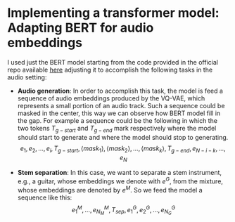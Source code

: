 # Implementing a transformer model: Adapting BERT for audio embeddings
I used just the BERT model starting from the code provided in the official repo available [here](https://github.com/codertimo/BERT-pytorch/tree/master) adjusting it to accomplish the following tasks in the audio setting:
- **Audio generation**: In order to accomplish this task, the model is feed a sequence of audio embeddings produced by the VQ-VAE, which represents a small portion of an audio track. Such a sequence could be masked in the center, this way we can observe how BERT model fill in the gap. For example a sequence could be the following in which the two tokens $T_{g-start}$ and $T_{g-end}$ mark respectively where the model should start to generate and where the model should stop to generating.
$$
e_1, e_2,…, e_i, T_{g-start} ,⟨mask_1⟩, ⟨mask_2⟩, …, ⟨mask_k⟩, T_{g-end},e_{N-i-k}, …, e_N
$$

- **Stem separation**: In this case, we want to separate a stem instrument, e.g., a guitar, whose embeddings we denote with $e^G$, from the mixture, whose embeddings are denoted by $e^M$. So we feed the model a sequence like this:
$$e^M_1,…, e^M_{N_M},T_{sep},e^G_{1}, e^G_2, …, e^G_{N_G}$$